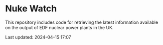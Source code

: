# Nuke Watch

This repository includes code for retrieving the latest information available on the output of EDF nuclear power plants in the UK.

Last updated: 2024-04-15 17:07